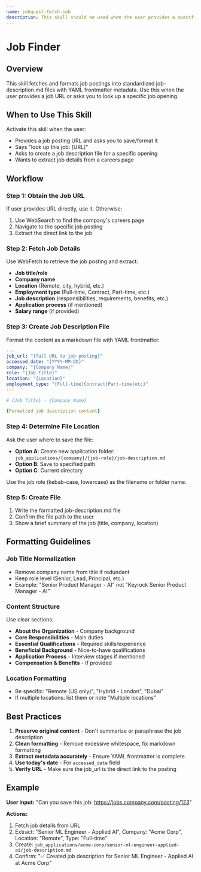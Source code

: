 ```yaml
---
name: jobquest-fetch-job
description: This skill should be used when the user provides a specific job posting URL or asks to look up details for a particular job opening. It fetches job descriptions, extracts key information, and creates properly formatted job-description.md files with metadata.
---
```


# Job Finder

## Overview

This skill fetches and formats job postings into standardized job-description.md files with YAML frontmatter metadata. Use this when the user provides a job URL or asks you to look up a specific job opening.

## When to Use This Skill

Activate this skill when the user:
- Provides a job posting URL and asks you to save/format it
- Says "look up this job: [URL]"
- Asks to create a job description file for a specific opening
- Wants to extract job details from a careers page

## Workflow

### Step 1: Obtain the Job URL

If user provides URL directly, use it. Otherwise:
1. Use WebSearch to find the company's careers page
2. Navigate to the specific job posting
3. Extract the direct link to the job

### Step 2: Fetch Job Details

Use WebFetch to retrieve the job posting and extract:
- **Job title/role**
- **Company name**
- **Location** (Remote, city, hybrid, etc.)
- **Employment type** (Full-time, Contract, Part-time, etc.)
- **Job description** (responsibilities, requirements, benefits, etc.)
- **Application process** (if mentioned)
- **Salary range** (if provided)

### Step 3: Create Job Description File

Format the content as a markdown file with YAML frontmatter:

```yaml
---
job_url: "{full URL to job posting}"
accessed_date: "{YYYY-MM-DD}"
company: "{Company Name}"
role: "{Job Title}"
location: "{Location}"
employment_type: "{Full-time|Contract|Part-time|etc}"
---

# {Job Title} - {Company Name}

{Formatted job description content}
```

### Step 4: Determine File Location

Ask the user where to save the file:
- **Option A**: Create new application folder: `job_applications/{company}/{job-role}/job-description.md`
- **Option B**: Save to specified path
- **Option C**: Current directory

Use the job role (kebab-case, lowercase) as the filename or folder name.

### Step 5: Create File

1. Write the formatted job-description.md file
2. Confirm the file path to the user
3. Show a brief summary of the job (title, company, location)

## Formatting Guidelines

### Job Title Normalization
- Remove company name from title if redundant
- Keep role level (Senior, Lead, Principal, etc.)
- Example: "Senior Product Manager - AI" not "Keyrock Senior Product Manager - AI"

### Content Structure

Use clear sections:
- **About the Organization** - Company background
- **Core Responsibilities** - Main duties
- **Essential Qualifications** - Required skills/experience
- **Beneficial Background** - Nice-to-have qualifications
- **Application Process** - Interview stages if mentioned
- **Compensation & Benefits** - If provided

### Location Formatting
- Be specific: "Remote (US only)", "Hybrid - London", "Dubai"
- If multiple locations: list them or note "Multiple locations"

## Best Practices

1. **Preserve original content** - Don't summarize or paraphrase the job description
2. **Clean formatting** - Remove excessive whitespace, fix markdown formatting
3. **Extract metadata accurately** - Ensure YAML frontmatter is complete
4. **Use today's date** - For `accessed_date` field
5. **Verify URL** - Make sure the job_url is the direct link to the posting

## Example

**User input:** "Can you save this job: https://jobs.company.com/posting/123"

**Actions:**
1. Fetch job details from URL
2. Extract: "Senior ML Engineer - Applied AI", Company: "Acme Corp", Location: "Remote", Type: "Full-time"
3. Create: `job_applications/acme-corp/senior-ml-engineer-applied-ai/job-description.md`
4. Confirm: "✅ Created job description for Senior ML Engineer - Applied AI at Acme Corp"
